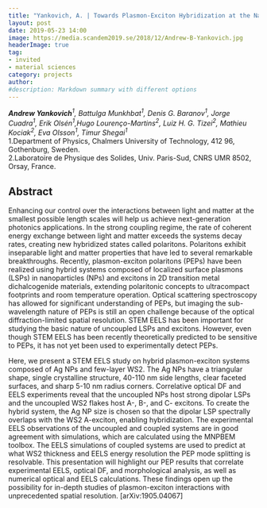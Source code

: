 ```yaml
---
title: "Yankovich, A. | Towards Plasmon-Exciton Hybridization at the Nanoscale using STEM EELS"
layout: post
date: 2019-05-23 14:00
image: https://media.scandem2019.se/2018/12/Andrew-B-Yankovich.jpg
headerImage: true
tag:
- invited
- material sciences
category: projects
author:
#description: Markdown summary with different options
---
```


_**Andrew Yankovich**<sup>1</sup>, Battulga Munkhbat<sup>1</sup>, Denis G. Baranov<sup>1</sup>, Jorge Cuadra<sup>1</sup>, Erik Olsén<sup>1</sup>,Hugo Lourenço-Martins<sup>2</sup>, Luiz H. G. Tizei<sup>2</sup>, Mathieu Kociak<sup>2</sup>, Eva Olsson<sup>1</sup>, Timur Shegai<sup>1</sup>_<br/>
1.Department of Physics, Chalmers University of Technology, 412 96, Gothenburg, Sweden.<br/>
2.Laboratoire de Physique des Solides, Univ. Paris-Sud, CNRS UMR 8502, Orsay, France.<br/>


## Abstract

Enhancing our control over the interactions between light and matter at the smallest possible length scales will help us achieve next-generation photonics applications. In the strong coupling regime, the rate of coherent energy exchange between light and matter exceeds the systems decay rates, creating new hybridized states called polaritons. Polaritons exhibit inseparable light and matter properties that have led to several remarkable breakthroughs. Recently, plasmon-exciton polaritons (PEPs) have been realized using hybrid systems composed of localized surface plasmons (LSPs) in nanoparticles (NPs) and excitons in 2D transition metal dichalcogenide materials, extending polaritonic concepts to ultracompact footprints and room temperature operation. Optical scattering spectroscopy has allowed for significant understanding of PEPs, but imaging the sub-wavelength nature of PEPs is still an open challenge because of the optical diffraction-limited spatial resolution. STEM EELS has been important for studying the basic nature of uncoupled LSPs and excitons. However, even though STEM EELS has been recently theoretically predicted to be sensitive to PEPs, it has not yet been used to experimentally detect PEPs.<br/>

Here, we present a STEM EELS study on hybrid plasmon-exciton systems composed of Ag NPs and few-layer WS2. The Ag NPs have a triangular shape, single crystalline structure, 40-110 nm side lengths, clear faceted surfaces, and sharp 5-10 nm radius corners. Correlative optical DF and EELS experiments reveal that the uncoupled NPs host strong dipolar LSPs and the uncoupled WS2 flakes host A-, B-, and C- excitons. To create the hybrid system, the Ag NP size is chosen so that the dipolar LSP spectrally overlaps with the WS2 A-exciton, enabling hybridization. The experimental EELS observations of the uncoupled and coupled systems are in good agreement with simulations, which are calculated using the MNPBEM toolbox. The EELS simulations of coupled systems are used to predict at what WS2 thickness and EELS energy resolution the PEP mode splitting is resolvable. This presentation will highlight our PEP results that correlate experimental EELS, optical DF, and morphological analysis, as well as numerical optical and EELS calculations. These findings open up the possibility for in-depth studies of plasmon-exciton interactions with unprecedented spatial resolution. [arXiv:1905.04067]<br/>

